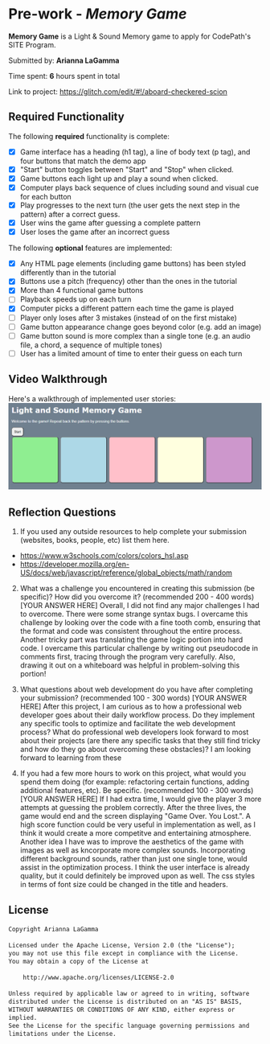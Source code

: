 # Pre-work - *Memory Game*

**Memory Game** is a Light & Sound Memory game to apply for CodePath's SITE Program. 

Submitted by: **Arianna LaGamma**

Time spent: **6** hours spent in total

Link to project: https://glitch.com/edit/#!/aboard-checkered-scion

## Required Functionality

The following **required** functionality is complete:

* [x] Game interface has a heading (h1 tag), a line of body text (p tag), and four buttons that match the demo app
* [x] "Start" button toggles between "Start" and "Stop" when clicked. 
* [x] Game buttons each light up and play a sound when clicked. 
* [x] Computer plays back sequence of clues including sound and visual cue for each button
* [x] Play progresses to the next turn (the user gets the next step in the pattern) after a correct guess. 
* [x] User wins the game after guessing a complete pattern
* [x] User loses the game after an incorrect guess

The following **optional** features are implemented:

* [x] Any HTML page elements (including game buttons) has been styled differently than in the tutorial
* [x] Buttons use a pitch (frequency) other than the ones in the tutorial
* [x] More than 4 functional game buttons
* [ ] Playback speeds up on each turn
* [x] Computer picks a different pattern each time the game is played
* [ ] Player only loses after 3 mistakes (instead of on the first mistake)
* [ ] Game button appearance change goes beyond color (e.g. add an image)
* [ ] Game button sound is more complex than a single tone (e.g. an audio file, a chord, a sequence of multiple tones)
* [ ] User has a limited amount of time to enter their guess on each turn

## Video Walkthrough

Here's a walkthrough of implemented user stories:
![](7jnLlq0I4p.gif)


## Reflection Questions
1. If you used any outside resources to help complete your submission (websites, books, people, etc) list them here. 
* https://www.w3schools.com/colors/colors_hsl.asp
* https://developer.mozilla.org/en-US/docs/web/javascript/reference/global_objects/math/random


2. What was a challenge you encountered in creating this submission (be specific)? How did you overcome it? (recommended 200 - 400 words) 
[YOUR ANSWER HERE]
Overall, I did not find any major challenges I had to overcome.
There were some strange syntax bugs. I overcame this challenge by looking over the code with a fine tooth comb, ensuring that the format and code was consistent throughout the entire process.
Another tricky part was translating the game logic portion into hard code. I overcame this particular challenge by writing out pseudocode in comments first, tracing through the program very carefully. Also, drawing it out on a whiteboard was helpful in problem-solving this portion!

3. What questions about web development do you have after completing your submission? (recommended 100 - 300 words) 
[YOUR ANSWER HERE]
After this project, I am curious as to how a professional web developer goes about their daily workflow process. Do they implement any specific tools to optimize and facilitate the web development process? What do professional web developers look forward to most about their projects (are there any specific tasks that they still find tricky and how do they go about overcoming these obstacles)? I am looking forward to learning from these 

4. If you had a few more hours to work on this project, what would you spend them doing (for example: refactoring certain functions, adding additional features, etc). Be specific. (recommended 100 - 300 words) 
[YOUR ANSWER HERE]
If I had extra time, I would give the player 3 more attempts at guessing the problem correctly. After the three lives, the game would end and the screen displaying "Game Over. You Lost.". A high score function could be very useful in implementation as well, as I think it would create a more competitve and entertaining atmosphere.
Another idea I have was to improve the aesthetics of the game with images as well as kncorporate more complex sounds. Incorporating different background sounds, rather than just one single tone, would assist in the optimization process. I think the user interface is already quality, but it could definitely be improved upon as well. The css styles in terms of font size could be changed in the title and headers.




## License

    Copyright Arianna LaGamma

    Licensed under the Apache License, Version 2.0 (the "License");
    you may not use this file except in compliance with the License.
    You may obtain a copy of the License at

        http://www.apache.org/licenses/LICENSE-2.0

    Unless required by applicable law or agreed to in writing, software
    distributed under the License is distributed on an "AS IS" BASIS,
    WITHOUT WARRANTIES OR CONDITIONS OF ANY KIND, either express or implied.
    See the License for the specific language governing permissions and
    limitations under the License.
